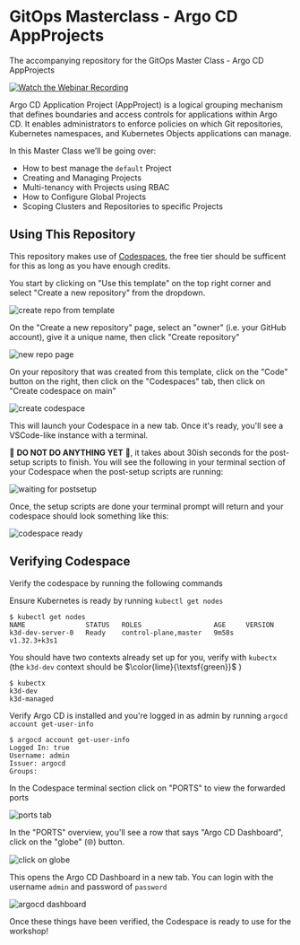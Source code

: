 # GitOps Masterclass - Argo CD AppProjects

The accompanying repository for the GitOps Master Class - Argo CD AppProjects 

[![Watch the Webinar Recording](images/argocd_project_champion.png)](https://www.youtube.com/watch?v=LSejrYaYcBI&ab_channel=Akuity)

Argo CD Application Project (AppProject) is a logical grouping mechanism that defines boundaries and access controls for applications within Argo CD. It enables administrators to enforce policies on which Git repositories, Kubernetes namespaces, and Kubernetes Objects applications can manage. 

In this Master Class we’ll be going over: 

* How to best manage the `default` Project 
* Creating and Managing Projects
* Multi-tenancy with Projects using RBAC
* How to Configure Global Projects
* Scoping Clusters and Repositories to specific Projects

## Using This Repository

This repository makes use of [Codespaces](https://github.com/features/codespaces), the free tier should be sufficent for this as long as you have enough credits.

You start by clicking on "Use this template" on the top right corner  and select "Create a new repository" from the dropdown.

![create repo from template](images/create_repo_from_template.png)

On the "Create a new repository" page, select an "owner" (i.e. your GitHub account), give it a unique name, then click "Create repository"

![new repo page](images/new_repo_page.png)

On your repository that was created from this template, click on the "Code" button on the right, then click on the "Codespaces" tab, then click on "Create codespace on main"

![create codespace](images/create_codespace.png)

This will launch your Codespace in a new tab. Once it's ready, you'll see a VSCode-like instance with a terminal.

:rotating_light: **DO NOT DO ANYTHING YET** :rotating_light:, it takes about 30ish seconds for the post-setup scripts to finish. You will see the following in your terminal section of your Codespace when the post-setup scripts are running:

![waiting for postsetup](images/wait_for_post_commands.png)

Once, the setup scripts are done your terminal prompt will return and your codespace should look something like this:

![codespace ready](images/codespace_ready.png)

## Verifying Codespace

Verify the codespace by running the following commands

Ensure Kubernetes is ready by running `kubectl get nodes`

```shell
$ kubectl get nodes 
NAME               STATUS   ROLES                  AGE     VERSION
k3d-dev-server-0   Ready    control-plane,master   9m58s   v1.32.3+k3s1
```

You should have two contexts already set up for you, verify with `kubectx` (the `k3d-dev` context should be $\color{lime}{\textsf{green}}$ )

```shell
$ kubectx
k3d-dev
k3d-managed
```

Verify Argo CD is installed and you're logged in as admin by running `argocd account get-user-info`

```shell
$ argocd account get-user-info 
Logged In: true
Username: admin
Issuer: argocd
Groups: 
```

In the Codespace terminal section click on "PORTS" to view the forwarded ports

![ports tab](images/ports_tab.png)

In the "PORTS" overview, you'll see a row that says "Argo CD Dashboard", click on the "globe" (🌐) button.

![click on globe](images/click_on_globe.png)

This opens the Argo CD Dashboard in a new tab. You can login with the username `admin` and password of `password`

![argocd dashboard](images/argocd_dashboard.png)

Once these things have been verified, the Codespace is ready to use for the workshop!

